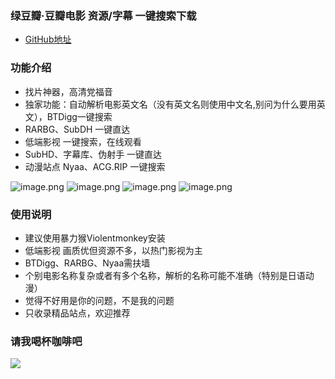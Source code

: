 
### 绿豆瓣·豆瓣电影 资源/字幕 一键搜索下载
* [GitHub地址](https://github.com/94leon/movie.plus)


### 功能介绍
* 找片神器，高清党福音
* 独家功能：自动解析电影英文名（没有英文名则使用中文名,别问为什么要用英文），BTDigg一键搜索
* RARBG、SubDH 一键直达
* 低端影视 一键搜索，在线观看
* SubHD、字幕库、伪射手 一键直达
* 动漫站点 Nyaa、ACG.RIP 一键搜索

![image.png](https://i.loli.net/2020/12/10/8xzK32E7fVsUTHw.png)
![image.png](https://i.loli.net/2020/12/10/95ao83qrLQsNmjZ.png)
![image.png](https://i.loli.net/2020/12/10/6laQONzicyZwq2v.png)
![image.png](https://i.loli.net/2020/12/10/xZHjEVh5mCQ3Apt.png)

### 使用说明
* 建议使用暴力猴Violentmonkey安装
* 低端影视 画质优但资源不多，以热门影视为主
* BTDigg、RARBG、Nyaa需扶墙
* 个别电影名称复杂或者有多个名称，解析的名称可能不准确（特别是日语动漫）
* 觉得不好用是你的问题，不是我的问题
* 只收录精品站点，欢迎推荐

### 请我喝杯咖啡吧

![](https://i.loli.net/2020/10/15/OLhUg4ZpGb9l2cK.png)

